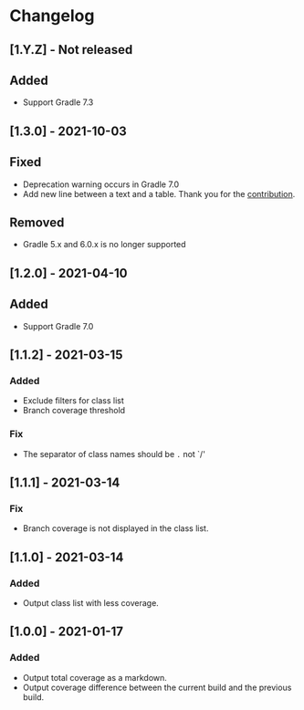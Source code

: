 # Changelog

## [1.Y.Z] - Not released

## Added

- Support Gradle 7.3

## [1.3.0] - 2021-10-03

## Fixed

- Deprecation warning occurs in Gradle 7.0
- Add new line between a text and a table. Thank you for
  the [contribution](https://github.com/sakata1222/jacoco-markdown-gradle-plugin/pull/49).

## Removed

- Gradle 5.x and 6.0.x is no longer supported

## [1.2.0] - 2021-04-10

## Added

- Support Gradle 7.0

## [1.1.2] - 2021-03-15

### Added

- Exclude filters for class list
- Branch coverage threshold

### Fix

- The separator of class names should be `.` not `/'

## [1.1.1] - 2021-03-14

### Fix

- Branch coverage is not displayed in the class list.

## [1.1.0] - 2021-03-14

### Added

- Output class list with less coverage.

## [1.0.0] - 2021-01-17

### Added

- Output total coverage as a markdown.
- Output coverage difference between the current build and the previous build.
